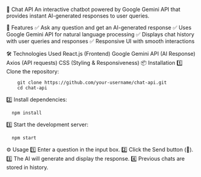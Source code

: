 🚀 Chat API
An interactive chatbot powered by Google Gemini API that provides instant AI-generated responses to user queries.

📌 Features
✅ Ask any question and get an AI-generated response
✅ Uses Google Gemini API for natural language processing
✅ Displays chat history with user queries and responses
✅ Responsive UI with smooth interactions

🛠️ Technologies Used
React.js (Frontend)
Google Gemini API (AI Response)
Axios (API requests)
CSS (Styling & Responsiveness)
📦 Installation
1️⃣ Clone the repository:
```
    git clone https://github.com/your-username/chat-api.git
    cd chat-api
```
2️⃣ Install dependencies:
```
  npm install
```
3️⃣ Start the development server:
```
  npm start
```

⚙️ Usage
1️⃣ Enter a question in the input box.
2️⃣ Click the Send button (🔼).
3️⃣ The AI will generate and display the response.
4️⃣ Previous chats are stored in history.
